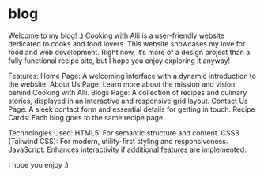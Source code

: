 # blog
Welcome to my blog! :) 
Cooking with Alli is a user-friendly website dedicated to cooks and food lovers. This website showcases my love for food and web development. Right now, it’s more of a design project than a fully functional recipe site, but I hope you enjoy exploring it anyway!

Features:
Home Page: A welcoming interface with a dynamic introduction to the website.
About Us Page: Learn more about the mission and vision behind Cooking with Alli.
Blogs Page: A collection of recipes and culinary stories, displayed in an interactive and responsive grid layout.
Contact Us Page: A sleek contact form and essential details for getting in touch.
Recipe Cards: Each blog goes to the same recipe page. 

Technologies Used:
HTML5: For semantic structure and content.
CSS3 (Tailwind CSS): For modern, utility-first styling and responsiveness.
JavaScript: Enhances interactivity if additional features are implemented.

I hope you enjoy :)
